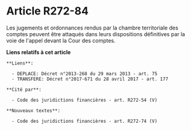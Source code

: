 # Article R272-84

Les jugements et ordonnances rendus par la chambre territoriale des comptes peuvent être attaqués dans leurs dispositions
définitives par la voie de l'appel devant la Cour des comptes.

**Liens relatifs à cet article**

	**Liens**:

	  - DEPLACE: Décret n°2013-268 du 29 mars 2013 - art. 75
	  - TRANSFERE: Décret n°2017-671 du 28 avril 2017 - art. 177

	**Cité par**:

	  - Code des juridictions financières - art. R272-54 (V)

	**Nouveaux textes**:

	  - Code des juridictions financières - art. R272-74 (V)
